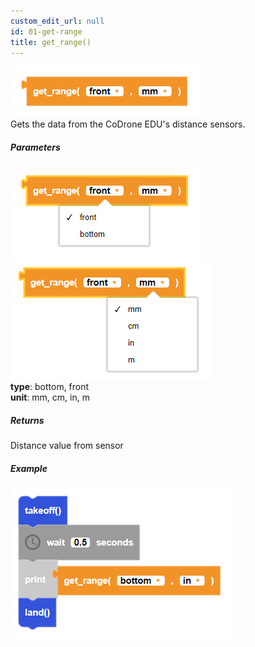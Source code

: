 ```yaml
---
custom_edit_url: null
id: 01-get-range
title: get_range()
---
```


![controller draw line block image](get_range.PNG)<br />
Gets the data from the CoDrone EDU's distance sensors.

##### Parameters
![controller draw line block image 1](get_range_params1.PNG) 
![controller draw line block image 2](get_range_params2.PNG) <br />
**type**: bottom, front <br />
**unit**: mm, cm, in, m <br />

##### Returns

Distance value from sensor

##### Example

![controller draw line example](get_range_example.PNG)
